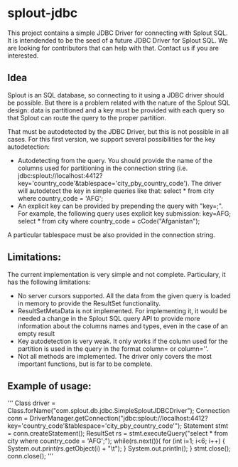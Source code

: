 splout-jdbc
===========

This project contains a simple JDBC Driver for connecting with Splout SQL. It is intendended to be the seed
of a future JDBC Driver for Splout SQL. We are looking for contributors that can help with that. Contact us if 
you are interested. 

Idea
----

Splout is an SQL database, so connecting to it using a JDBC driver should be possible. But there
is a problem related with the nature of the Splout SQL design: data is partitioned and a key
must be provided with each query so that Splout can route the query to the proper partition. 

That must be autodetected by the JDBC Driver, but this is not possible in all cases. For this first
version, we support several possibilities for the key autodetection:

  * Autodetecting from the query. You should provide the name of the columns used for partitioning in the
    connection string (i.e. jdbc:splout://localhost:4412?key='country_code'&tablespace='city_pby_country_code').
    The driver will autodetect the key in simple queries like that: select * from city where country_code = 'AFG';
  * An explicit key can be provided by prepending the query with "key=<key>;". For example, the following 
    query uses explicit key submission: key=AFG; select * from city where country_code = cCode("Afganistan");
    
A particular tablespace must be also provided in the connection string. 

Limitations:
------------
The current implementation is very simple and not complete. Particulary, it has the following limitations:

  * No server cursors supported. All the data from the given query is loaded in memory to provide the ResultSet
    functionality.
  * ResultSetMetaData is not implemented. For implementing it, it would be needed a change in the Splout SQL
    query API to provide more information about the columns names and types, even in the case of an empty
    result
  * Key autodetection is very weak. It only works if the column used for the partition is used in the query
    in the format column=<value> or column='<value>'. 
  * Not all methods are implemented. The driver only covers the most important functions, but is far to be
    complete. 
    
Example of usage:
----------------
'''
    Class driver = Class.forName("com.splout.db.jdbc.SimpleSploutJDBCDriver");
    Connection conn = DriverManager.getConnection("jdbc:splout://localhost:4412?key='country_code'&tablespace='city_pby_country_code'");
    Statement stmt = conn.createStatement();
    ResultSet rs = stmt.executeQuery("select * from city where country_code = 'AFG';");
    while(rs.next()){
      for (int i=1; i<6; i++) {
        System.out.print(rs.getObject(i) + "\t");
      }
      System.out.println();
    }
    stmt.close();
    conn.close();
'''


